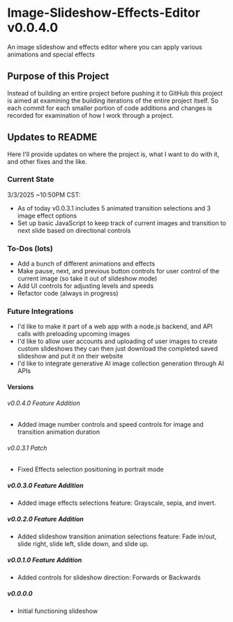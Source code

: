 # Image-Slideshow-Effects-Editor v0.0.4.0
An image slideshow and effects editor where you can apply various animations and special effects

## Purpose of this Project
Instead of building an entire project before pushing it to GitHub this project is aimed at examining the building iterations of the entire project itself. So each commit for each smaller portion of code additions and changes is recorded for examination of how I work through a project.

## Updates to README
Here I'll provide updates on where the project is, what I want to do with it, and other fixes and the like.

### Current State
3/3/2025 ~10:50PM CST:
- As of today v0.0.3.1 includes 5 animated transition selections and 3 image effect options
- Set up basic JavaScript to keep track of current images and transition to next slide based on directional controls

### To-Dos (lots)
- Add a bunch of different animations and effects
- Make pause, next, and previous button controls for user control of the current image (so take it out of slideshow mode)
- Add UI controls for adjusting levels and speeds
- Refactor code (always in progress)

### Future Integrations
- I'd like to make it part of a web app with a node.js backend, and API calls with preloading upcoming images
- I'd like to allow user accounts and uploading of user images to create custom slideshows they can then just download the completed saved slideshow and put it on their website
- I'd like to integrate generative AI image collection generation through AI APIs

#### Versions
###### v0.0.4.0 Feature Addition
- Added image number controls and speed controls for image and transition animation duration
###### v0.0.3.1 Patch
- Fixed Effects selection positioning in portrait mode
##### v0.0.3.0 Feature Addition
- Added image effects selections feature: Grayscale, sepia, and invert.
##### v0.0.2.0 Feature Addition
- Added slideshow transition animation selections feature: Fade in/out, slide right, slide left, slide down, and slide up.
##### v0.0.1.0 Feature Addition
- Added controls for slideshow direction: Forwards or Backwards
##### v0.0.0.0
- Initial functioning slideshow

